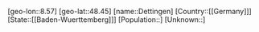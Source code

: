 ﻿---
location: [48.45,8.57]
type: City
tags:
- geo/City


SpocWebEntityId: 29766
isDeleted: false
confidential: public

---
[geo-lon::8.57]
[geo-lat::48.45]
[name::Dettingen]
[Country::[[Germany]]]
[State::[[Baden-Wuerttemberg]]]
[Population::]
[Unknown::]

